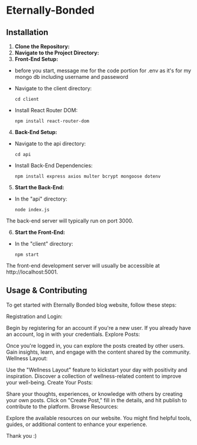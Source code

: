 # Eternally-Bonded

## Installation

1. **Clone the Repository:**
2. **Navigate to the Project Directory:**
3. **Front-End Setup:**

- before you start, message me for the code portion for .env as it's for my mongo db including username and passeword 

- Navigate to the client directory:
  ```
  cd client
  ```

- Install React Router DOM:
  ```
  npm install react-router-dom
  ```

4. **Back-End Setup:**

- Navigate to the api directory:
  ```
  cd api
  ```

- Install Back-End Dependencies:
  ```
  npm install express axios multer bcrypt mongoose dotenv
  ```

5. **Start the Back-End:**

- In the "api" directory:
  ```
  node index.js
  ```

The back-end server will typically run on port 3000.

6. **Start the Front-End:**

- In the "client" directory:
  ```
  npm start
  ```

The front-end development server will usually be accessible at http://localhost:5001.

## Usage & Contributing
To get started with Eternally Bonded blog website, follow these steps:

Registration and Login:

Begin by registering for an account if you're a new user. If you already have an account, log in with your credentials.
Explore Posts:

Once you're logged in, you can explore the posts created by other users. Gain insights, learn, and engage with the content shared by the community.
Wellness Layout:

Use the "Wellness Layout" feature to kickstart your day with positivity and inspiration. Discover a collection of wellness-related content to improve your well-being.
Create Your Posts:

Share your thoughts, experiences, or knowledge with others by creating your own posts. Click on "Create Post," fill in the details, and hit publish to contribute to the platform.
Browse Resources:

Explore the available resources on our website. You might find helpful tools, guides, or additional content to enhance your experience.


Thank you :)


